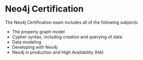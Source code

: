 Neo4j Certification
========================
The Neo4j Certification exam includes all of the following subjects:

* The property graph model
* Cypher syntax, including creation and querying of data
* Data modeling
* Developing with Neo4j
* Neo4j in production and High Availability (HA)
